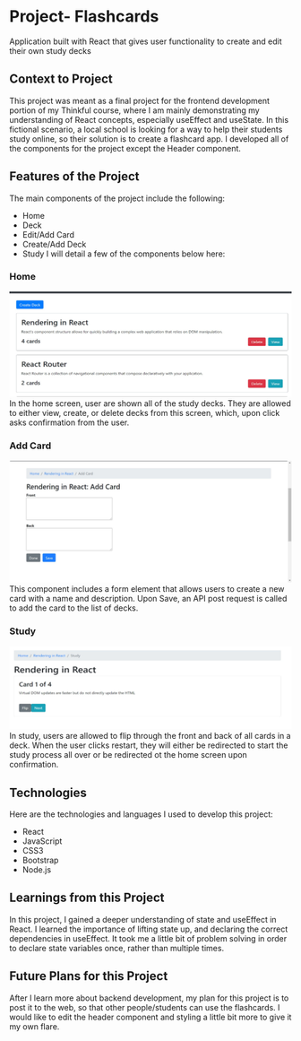 # Project- Flashcards
Application built with React that gives user functionality to create and edit their own study decks

## Context to Project
This project was meant as a final project for the frontend development portion of my Thinkful course, where I am mainly demonstrating my understanding of React concepts, especially useEffect and useState. In this fictional scenario, a local school is looking for a way to help their students study online, so their solution is to create a flashcard app. I developed all of the components for the project except the Header component.

## Features of the Project
The main components of the project include the following:
- Home
- Deck
- Edit/Add Card
- Create/Add Deck
- Study
I will detail a few of the components below here:

### Home
![Home Screen Screenshot](/img/home.jpg)
In the home screen, user are shown all of the study decks. They are allowed to either view, create, or delete decks from this screen, which, upon click asks confirmation from the user.

### Add Card
![Add Card Screenshot](/img/addcard.jpg)
This component includes a form element that allows users to create a new card with a name and description. Upon Save, an API post request is called to add the card to the list of decks.

### Study
![Study Deck Screenshot](/img/study.jpg)
In study, users are allowed to flip through the front and back of all cards in a deck. When the user clicks restart, they will either be redirected to start the study process all over or be redirected ot the home screen upon confirmation.

## Technologies
Here are the technologies and languages I used to develop this project:
- React
- JavaScript
- CSS3
- Bootstrap
- Node.js

## Learnings from this Project
In this project, I gained a deeper understanding of state and useEffect in React. I learned the importance of lifting state up, and declaring the correct dependencies in useEffect. It took me a little bit of problem solving in order to declare state variables once, rather than multiple times. 

## Future Plans for this Project
After I learn more about backend development, my plan for this project is to post it to the web, so that other people/students can use the flashcards. I would like to edit the header component and styling a little bit more to give it my own flare. 